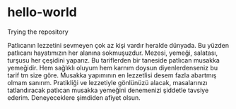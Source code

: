 # hello-world
Trying the repository


Patlıcanın lezzetini sevmeyen çok az kişi vardır heralde dünyada. Bu yüzden patlıcanı hayatımızın her alanına sokmuşuzdur. Mezesi, yemeği, salatası, turşusu her çeşidini yaparız. Bu tariflerden bir taneside patlıcan musakka yemeğidir. Hem sağlıklı oluyum hem karnım doysun diyenlerdenseniz bu tarif tm size göre. Musakka yapımının en lezzetlisi desem fazla abartmış olmam sanırım. Pratikliği ve lezzetiyle gönlünüzü alacak, masalarınızı tatlandıracak patlıcan musakka yemeğini denemenizi şiddetle tavsiye ederim. Deneyeceklere şimdiden afiyet olsun.
